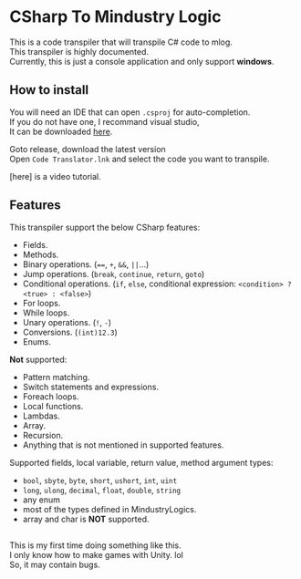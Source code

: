 # CSharp To Mindustry Logic
This is a code transpiler that will transpile C# code to mlog.  
This transpiler is highly documented.  
Currently, this is just a console application and only support **windows**.
## How to install
You will need an IDE that can open `.csproj` for auto-completion.  
If you do not have one, I recommand visual studio,  
It can be downloaded [here](https://visualstudio.microsoft.com).

Goto release, download the latest version  
Open `Code Translator.lnk` and select the code you want to transpile.

[here] is a video tutorial.
## Features
This transpiler support the below CSharp features:
* Fields.
* Methods.
* Binary operations. (`==`, `+`, `&&`, `||`...)
* Jump operations. (`break`, `continue`, `return`, `goto`)
* Conditional operations. (`if`, `else`, conditional expression: `<condition> ? <true> : <false>`)
* For loops.
* While loops.
* Unary operations. (`!`, `-`)
* Conversions. (`(int)12.3`)
* Enums.

**Not** supported:
* Pattern matching.
* Switch statements and expressions.
* Foreach loops.
* Local functions.
* Lambdas.
* Array.
* Recursion.
* Anything that is not mentioned in supported features.

Supported fields, local variable, return value, method argument types:
* `bool`, `sbyte`, `byte`, `short`, `ushort`, `int`, `uint`
* `long`, `ulong`, `decimal`, `float`, `double`, `string`
* any enum
* most of the types defined in MindustryLogics.
* array and char is **NOT** supported.

##
This is my first time doing something like this.  
I only know how to make games with Unity. lol  
So, it may contain bugs.
